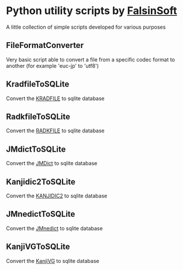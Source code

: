 Python utility scripts by [FalsinSoft](http://falsinsoft.blogspot.com)
=========

A little collection of simple scripts developed for various purposes

FileFormatConverter
---------
Very basic script able to convert a file from a specific codec format to another (for example 'euc-jp' to 'utf8')

KradfileToSQLite
---------
Convert the [KRADFILE](http://www.edrdg.org/krad/kradinf.html) to sqlite database

RadkfileToSQLite
---------
Convert the [RADKFILE](http://www.edrdg.org/krad/kradinf.html) to sqlite database

JMdictToSQLite
---------
Convert the [JMDict](https://www.edrdg.org/jmdict/j_jmdict.html) to sqlite database

Kanjidic2ToSQLite
---------
Convert the [KANJIDIC2](http://www.edrdg.org/wiki/index.php/KANJIDIC_Project) to sqlite database

JMnedictToSQLite
---------
Convert the [JMnedict](https://www.edrdg.org/enamdict/enamdict_doc.html) to sqlite database

KanjiVGToSQLite
---------
Convert the [KanjiVG](https://kanjivg.tagaini.net/) to sqlite database
